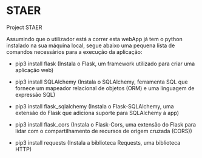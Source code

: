 # STAER
Project STAER

Assumindo que o utilizador está a correr esta webApp já tem o python instalado na sua máquina local, segue abaixo uma pequena lista de comandos necessários para a execução da aplicação:

- pip3 install flask (Instala o Flask, um framework utilizado para criar uma aplicação web)

- pip3 install SQLAlchemy (Instala o SQLAlchemy, ferramenta SQL que fornece um mapeador relacional de objetos (ORM) e uma linguagem de expressão SQL)

- pip3 install flask_sqlalchemy (Instala o Flask-SQLAlchemy, uma extensão do Flask que adiciona suporte para SQLAlchemy à app)

- pip3 install flask_cors (Instala o Flask-Cors, uma extensão do Flask para lidar com o compartilhamento de recursos de origem cruzada (CORS))

- pip3 install requests (Instala a biblioteca Requests, uma biblioteca HTTP)


